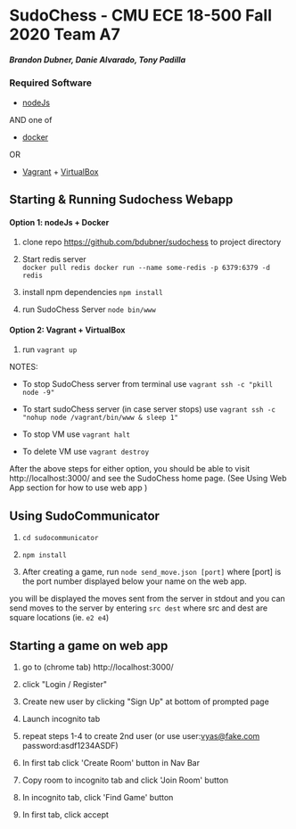 # SudoChess - CMU ECE 18-500 Fall 2020 Team A7 
##### Brandon Dubner, Danie Alvarado, Tony Padilla 

### Required Software
- [nodeJs](https://nodejs.org/en/download)

AND one of 
 
- [docker](https://www.docker.com/products/docker-desktop)

OR 
- [Vagrant](https://www.vagrantup.com/downloads.html) + [VirtualBox](https://www.virtualbox.org/wiki/Downloads)

## Starting & Running Sudochess Webapp

#### Option 1: nodeJs + Docker

1) clone repo https://github.com/bdubner/sudochess to project directory

2) Start redis server  
`
docker pull redis
docker run --name some-redis -p 6379:6379 -d redis
`
3) install npm dependencies
`
npm install
`

4) run SudoChess Server
`
node bin/www
`

#### Option 2: Vagrant + VirtualBox
1) run `vagrant up`

NOTES: 

- To stop SudoChess server from terminal use 
`vagrant ssh -c "pkill node -9"`

- To start sudoChess server (in case server stops) use
`vagrant ssh -c "nohup node /vagrant/bin/www & sleep 1" `

- To stop VM use `vagrant halt`

- To delete VM use `vagrant destroy`

After the above steps for either option, you should be able to visit http://localhost:3000/ and see the
 SudoChess home page. (See Using Web App section for how to use web app )

## Using SudoCommunicator

1. `cd sudocommunicator`

2. `npm install`

3. After creating a game, run 
`node send_move.json [port]`
where [port] is the port number displayed below your
name on the web app.

you will be displayed the moves sent from the server in stdout
and you can send moves to the server by entering 
`src dest` where src and dest are square locations (ie. `e2 e4`)

## Starting a game on web app
1. go to (chrome tab) http://localhost:3000/ 

2. click "Login / Register"

3. Create new user by clicking "Sign Up" at bottom of prompted page

4. Launch incognito tab 

5. repeat steps 1-4 to create 2nd user (or use user:vyas@fake.com password:asdf1234ASDF)

6. In first tab click 'Create Room' button in Nav Bar

7. Copy room to incognito tab and click 'Join Room' button

8. In incognito tab, click 'Find Game' button

9. In first tab, click accept